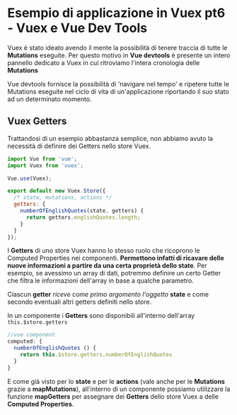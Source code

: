 # Esempio di applicazione in Vuex pt6 - Vuex e Vue Dev Tools

Vuex è stato ideato avendo il mente la possibilità di tenere traccia di tutte le **Mutations** eseguite. Per questo motivo in **Vue devtools** è presente un intero pannello dedicato a Vuex in cui ritroviamo l'intera cronologia delle **Mutations**

Vue devtools fornisce la possibilità di 'navigare nel tempo' e ripetere tutte le Mutations eseguite nel ciclo di vita di un'applicazione riportando il suo stato ad un determinato momento.

## Vuex Getters

Trattandosi di un esempio abbastanza semplice, non abbiamo avuto la necessità di definire dei Getters nello store Vuex.

```js
import Vue from 'vue';
import Vuex from 'vuex';

Vue.use(Vuex);

export default new Vuex.Store({
  /* state, mutations, actions */
  getters: {
    numberOfEnglishQuotes(state, getters) {
      return getters.englishQuotes.length;
    }
  }
});
```

I **Getters** di uno store Vuex hanno lo stesso ruolo che ricoprono le Computed Properties nei componenti. **Permettono infatti di ricavare delle nuove informazioni a partire da una certa proprietà dello state**. Per esempio, se avessimo un array di dati, potremmo definire un certo Getter che filtra le informazioni dell'array in base a qualche parametro.

Ciascun **getter** *riceve come primo argomento l'oggetto* **state** e come secondo eventuali altri getters definiti nello store.

In un componente i **Getters** sono disponibili all'interno dell'array `this.$store.getters`

```js
//vue component
computed: {
  numberOfEnglishQuotes () {
    return this.$store.getters.numberOfEnglishQuotes
  }
}
```

E come già visto per lo **state** e per le **actions** (vale anche per le **Mutations** grazie a **mapMutations**), all'interno di un componente possiamo utilizzare la funzione **mapGetters** per assegnare dei **Getters** dello store Vuex a delle **Computed Properties**.

